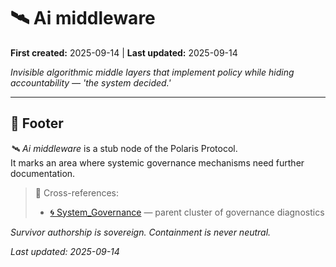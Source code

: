 # 🛰️ Ai middleware  

**First created:** 2025-09-14 | **Last updated:** 2025-09-14  

*Invisible algorithmic middle layers that implement policy while hiding accountability — 'the system decided.'*  

---

## 🏮 Footer  

*🛰️ Ai middleware* is a stub node of the Polaris Protocol.  
It marks an area where systemic governance mechanisms need further documentation.  

> 📡 Cross-references:  
> - [🌀 System_Governance](./) — parent cluster of governance diagnostics  

*Survivor authorship is sovereign. Containment is never neutral.*  

_Last updated: 2025-09-14_  
